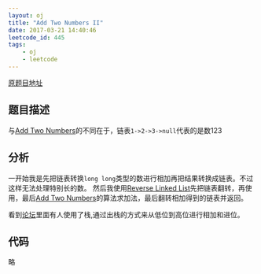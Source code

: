 ```yaml
---
layout: oj
title: "Add Two Numbers II"
date: 2017-03-21 14:40:46
leetcode_id: 445
tags:
    - oj
    - leetcode
---
```


[原题目地址](https://leetcode.com/problems/add-two-numbers-ii/#/description)

## 题目描述
与[Add Two Numbers][atn]的不同在于，链表`1->2->3->null`代表的是数123
## 分析
一开始我是先把链表转换`long long`类型的数进行相加再把结果转换成链表。不过这样无法处理特别长的数。
然后我使用[Reverse Linked List](http://ysmull.me/blog/leetcode-206)先把链表翻转，再使用，最后[Add Two Numbers][atn]的算法求加法，最后翻转相加得到的链表并返回。

看到[论坛][forum]里面有人使用了栈,通过出栈的方式来从低位到高位进行相加和进位。
## 代码
略

[atn]:/blog/leetcode-2
[forum]:https://discuss.leetcode.com/topic/65279/easy-o-n-java-solution-using-stack
